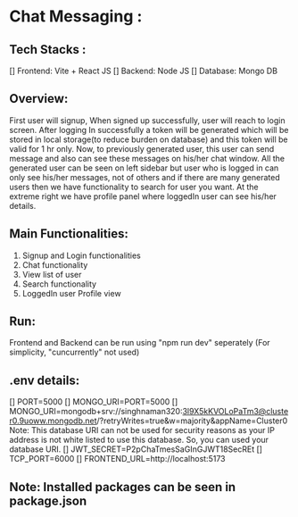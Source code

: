 # Chat Messaging :

## Tech Stacks :
[] Frontend: Vite + React JS
[] Backend: Node JS
[] Database: Mongo DB

## Overview: 
First user will signup, When signed up successfully, user will reach to login screen. After logging In successfully a token will be generated which will be stored in local storage(to reduce burden on database) and this token will be valid for 1 hr only. Now, to previously generated user, this user can send message and also can see these messages on his/her chat window. All the generated user can be seen on left sidebar but user who is logged in can only see his/her messages, not of others and if there are many generated users then we have functionality to search for user you want. At the extreme right we have profile panel where loggedIn user can see his/her details.  

## Main Functionalities: 
1. Signup and Login functionalities
2. Chat functionality
3. View list of user
4. Search functionality
5. LoggedIn user Profile view

## Run: 
Frontend and Backend can be run using "npm run dev" seperately (For simplicity, "cuncurrently" not used)

## .env details:
[] PORT=5000
[] MONGO_URI=PORT=5000
[] MONGO_URI=mongodb+srv://singhnaman320:3l9X5kKVOLoPaTm3@cluster0.9uoww.mongodb.net/?retryWrites=true&w=majority&appName=Cluster0
Note: This database URI can not be used for security reasons as your IP address is not white listed to use this database. So, you can used your database URI. 
[] JWT_SECRET=P2pChaTmesSaGInGJWT18SecREt
[] TCP_PORT=6000
[] FRONTEND_URL=http://localhost:5173

## Note: Installed packages can be seen in package.json

